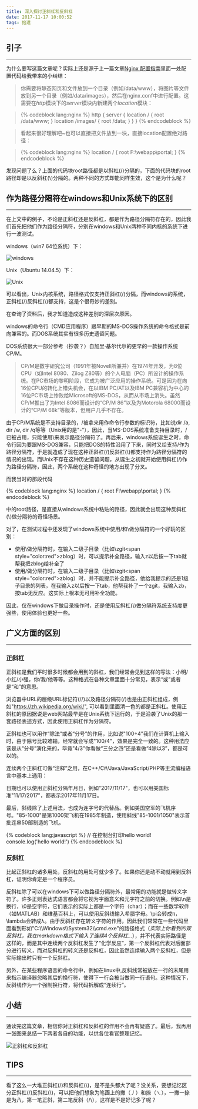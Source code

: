 ```yaml
---
title: 深入探讨正斜杠和反斜杠
date: 2017-11-17 10:00:52
tags: 拾遗
---
```


## 引子

***

为什么要写这篇文章呢？实际上还是源于上一篇文章[Nginx 配置指南](http://tuobaye.com/2017/11/11/Nginx%20%E9%85%8D%E7%BD%AE%E6%8C%87%E5%8D%97/)里面一处配置代码给我带来的小纠结：

> 你需要将静态网页和文件放到一个目录（例如/data/www），将图片等文件放到另一个目录（例如/data/images），然后在nginx.conf中进行配置。这需要在*http*模块下的*server*模块内新建两个*location*模块：

>  {% codeblock lang:nginx %}
  http {
      server {
          location / {
              root /data/www;
          }
          location /images/ {
              root /data;
          }
      }
  }
  {% endcodeblock %}

>  看起来很好理解吧~也可以直接把文件放到一块，直接location配置绝对路径：

>  {% codeblock lang:nginx %}
  location / {
      root   F:\webapp\portal;
  }
  {% endcodeblock %}

发现问题了么？上面的代码块root路径都是以斜杠(/)分隔的，下面的代码块的root路径却是以反斜杠(\\)分隔的。两种不同的方式却能同样生效，这个是为什么呢？

## 作为路径分隔符在windows和Unix系统下的区别

***

在上文中的例子，不论是正斜杠还是反斜杠，都是作为路径分隔符存在的，因此我们首先把他们作为路径分隔符，分别在windows和Unix两种不同内核的系统下进行一波测试。

windows（win7 64位系统）下：

![windows](windows.png)

Unix（Ubuntu 14.04.5）下：

![Unix](Unix.png)

可以看出，Unix内核系统，路径格式仅支持正斜杠(/)分隔，而windows的系统，正斜杠(/)反斜杠(\\)都支持，这是个很奇妙的差别。

在查询了资料后，我才知道造成这种差别的深层次原因。

windows的命令行（CMD应用程序）跟早期的MS-DOS操作系统的命令格式是前向兼容的。而DOS系统其实有很多历史遗留问题。

DOS系统很大一部分参考（抄袭？）自加里·基尔代尔的更早的一款操作系统CP/M。

> CP/M是数字研究公司（1991年被Novell所兼并）在1974年开发，为8位CPU（如Intel 8080、Zilog Z80等）的个人电脑（PC）所设计的操作系统。在PC市场的黎明阶段，它成为被广泛应用的操作系统。可是因为在向16位CPU的转化上错失机会，在以IBM PC/AT以及IBM PC兼容机为中心的16位PC市场上惨败给Microsoft的MS-DOS，从而从市场上消失。虽然CP/M推出了为Intel 8086而设计的“CP/M 86”以及为Motorola 68000而设计的“CP/M 68k”等版本，但用户几乎不存在。

由于CP/M系统是不支持目录的，/被拿来用作命令行参数的标识符，比如说dir /a, dir /w, dir /q等等（Unix用的是"-"），因此，当MS-DOS系统准备支持目录时，/已被占用，只能使用\来表示路径分隔符了。再后来，windows系统诞生之时，命令行因为要跟MS-DOS兼容，只能把DOS的特性沿用了下来，同时又给支持/作为路径分隔符，于是就造成了现在这种正斜杠(/)反斜杠(\\)都支持作为路径分隔符的情况的出现。而Unix不存在这种历史遗留问题，从诞生之初就开始使用斜杠(/)作为路径分隔符，因此，两个系统在这种奇怪的地方出现了分叉。

而我当时的那段代码

{% codeblock lang:nginx %}
  location / {
      root   F:\webapp\portal;
  }
{% endcodeblock %}

中的root路径，是直接从windows系统中粘贴的路径，因此就会出现这种反斜杠(\\)做分隔符的奇怪场景。

对了，在测试过程中还发现了windows系统中使用/和\做分隔符的一个好玩的区别：

- 使用\做分隔符时，在输入二级子目录（比如\zgit\<span style="color:red">zblog</span>）时，可以提示补全路径，输入z以后按一下tab就帮我把zblog给补全了
- 使用/做分隔符时，在输入二级子目录（比如\zgit\<span style="color:red">zblog</span>）时，并不能提示补全路径，他给我提示的还是1级子目录的列表，在我输入z以后按一下tab，他帮我补了一个zgit，我输入zb，按tab无反应。这实际上根本无可用补全功能。

因此，仅在windows下做目录操作时，还是使用反斜杠(\\)做分隔符系统支持度更强些，使用体验也更好一些。

## 广义方面的区别

***

### 正斜杠

正斜杠是我们平时很多时候都会用到的斜杠，我们经常会见到这样的写法：小明/小红/小强，你/我/他等等。这种格式在各种文章里面十分常见，表示“或”或者是“和”的意思。

浏览器中URL的层级URL标记符(//)以及路径分隔符(/)也是由正斜杠组成，例如"https://zh.wikipedia.org/wiki/", 可以看到里面清一色的都是正斜杠。使用正斜杠的原因据说是web网站最早是在Unix系统下运行的，于是沿袭了Unix的那一套路径表述方式，因此使用正斜杠作为分隔符。

正斜杠也可以用作“除法”或者“分号”的作用，比如说"100÷4"我们在计算机上输入时，由于除号比较难输，经常就会写成"100/4"，效果是完全一致的。这种用法应该是从“分号”演化来的，毕竟"4/3"你看做“三分之四”还是看做“4除以3”，都是可以的。

连续两个正斜杠可做“注释”之用，在C++/C#/Java/JavaScript/PHP等主流编程语言中基本上通用：

日期也可以使用正斜杠分隔年月日，例如"2017/11/17"，也可以用美国标准"11/17/2017"，都表示2017年11月17日。

最后，斜线除了上述用法，也成为连字号的代替品。例如美国空军的飞机序号。"85-1000"是第1000架飞机在1985年制造，使用斜线"85-1001/1050"表示首批连串50部制造的飞机。

{% codeblock lang:javascript %}
    // 在控制台打印hello world!
    console.log('hello world!')
{% endcodeblock %}

### 反斜杠

比起正斜杠的诸多用处，反斜杠的用处可就少多了。如果你还是动不动就用到反斜杠，证明你肯定是一个程序员。

反斜杠除了可以在windows下可以做路径分隔符外，最常用的功能就是做转义字符了。许多正则表达式语言都会将它视为字面意义和元字符之前的切换。例如\n是换行，\0是空字符，它们表示的实际上都是一个字符（char）；而在一些数学软件（如MATLAB）和维基百科上，可以使用反斜线输入希腊字母。\pi会转成π，\lambda会转成λ。由于反斜杠存在转义字符的作用，因此我们常常在一些代码里面看到形如"C:\\\\Windows\\\\System32\\\\cmd.exe"的路径格式（*实际上你看到的双反斜杠，我在markdown格式下输入了连续4个反斜杠...*），并不代表实际路径是这样的，而是其中连续两个反斜杠发生了“化学反应”，第一个反斜杠代表对后面部分进行转义，而对反斜杠的转义还是反斜杠，因此虽然连续输入两个反斜杠，但是实际输出时只有一个反斜杠。

另外，在某些程序语言的命令行中，例如在linux中,反斜线常被放在一行的末尾用来指示编译器忽略其后的换行符，使得下一行会被当做同一行语句。这种情况下，反斜线作为一个强制换行符，将代码拆解成“连续行”。

## 小结

***

通读完这篇文章，相信你对正斜杠和反斜杠的作用不会再有疑惑了。最后，我再用一张图来总结一下两者各自的功能，以供各位看官整理记忆。

![正斜杠和反斜杠](slash.png)

## TIPS

***

看了这么一大堆正斜杠(/)和反斜杠(\\)，是不是头都大了呢？没关系，要想记忆区分正斜杠(/)反斜杠(\\)，可以把他们想象为笔画上的撇（丿）和捺（㇏），一撇一捺是为八，第一笔正斜，第二笔反斜（/\），这样是不是好记多了呢？